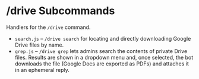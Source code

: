 # /drive Subcommands

Handlers for the `/drive` command.

- `search.js` – `/drive search` for locating and directly downloading Google Drive files by name.
- `grep.js` – `/drive grep` lets admins search the contents of private Drive files. Results are shown in a dropdown menu and, once selected, the bot downloads the file (Google Docs are exported as PDFs) and attaches it in an ephemeral reply.

